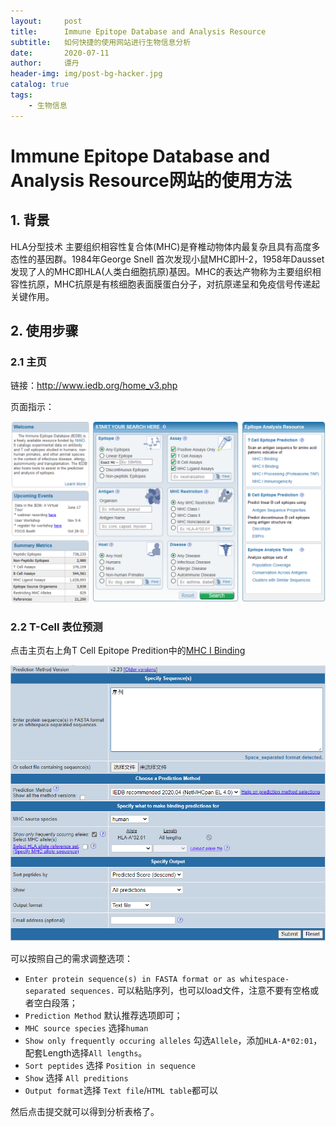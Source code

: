 ```yaml
---
layout:     post
title:      Immune Epitope Database and Analysis Resource
subtitle:   如何快捷的使用网站进行生物信息分析
date:       2020-07-11
author:     谭丹
header-img: img/post-bg-hacker.jpg
catalog: true
tags:
    - 生物信息
---
```


# Immune Epitope Database and Analysis Resource网站的使用方法

## 1. 背景

HLA分型技术 主要组织相容性复合体(MHC)是脊椎动物体内最复杂且具有高度多态性的基因群。1984年George Snell 首次发现小鼠MHC即H-2，1958年Dausset 发现了人的MHC即HLA(人类白细胞抗原)基因。MHC的表达产物称为主要组织相容性抗原，MHC抗原是有核细胞表面膜蛋白分子，对抗原递呈和免疫信号传递起关键作用。

## 2. 使用步骤

### 2.1 主页

链接：http://www.iedb.org/home_v3.php

页面指示：

![image-20200711185651988](https://raw.githubusercontent.com/fdujay/online_img/master/img1/image-20200711185651988.png)

### 2.2 T-Cell 表位预测

点击主页右上角T Cell Epitope Predition中的[MHC I Binding](http://tools.iedb.org/mhci/)

<img src="https://raw.githubusercontent.com/fdujay/online_img/master/img1/image-20200711190232747.png" alt="image-20200711190232747" style="zoom:67%;" />

可以按照自己的需求调整选项：

- `Enter protein sequence(s) in FASTA format or as whitespace-separated sequences.` 可以粘贴序列，也可以load文件，注意不要有空格或者空白段落；
- `Prediction Method` 默认推荐选项即可；
- `MHC source species` 选择`human`
- `Show only frequently occuring alleles` 勾选`Allele`，添加`HLA-A*02:01`，配套Length选择`All lengths`。
- `Sort peptides` 选择 `Position in sequence`
- `Show` 选择 `All preditions`
- `Output format`选择 `Text file`/`HTML table`都可以

然后点击提交就可以得到分析表格了。